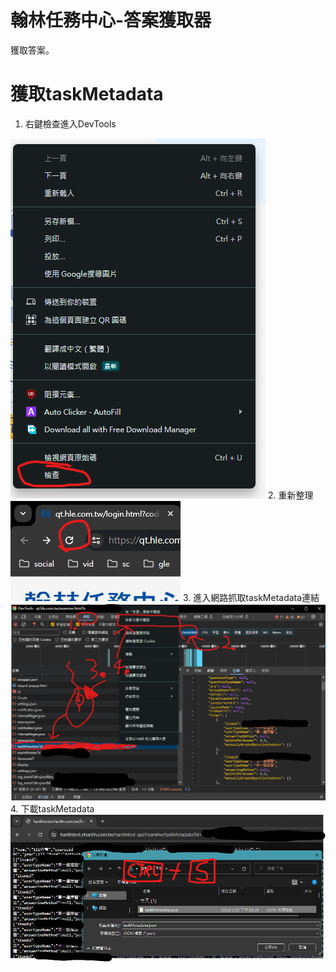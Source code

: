 # 翰林任務中心-答案獲取器
獲取答案。
# 獲取taskMetadata
1. 右鍵檢查進入DevTools
<img src="./screenshots/1.png">
2. 重新整理
<img src="./screenshots/2.png">
3. 進入網路抓取taskMetadata連結
<img src="./screenshots/3.png">
4. 下載taskMetadata
<img src="./screenshots/4.png">